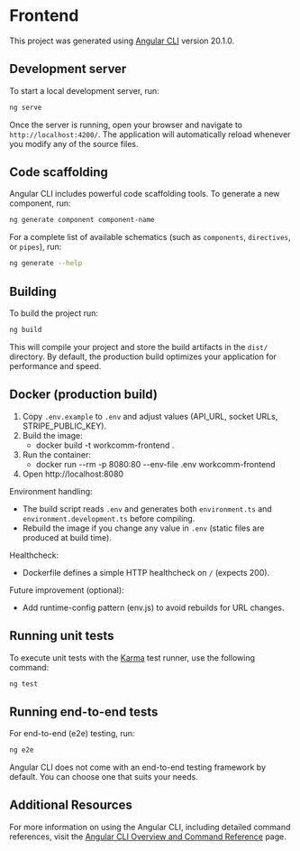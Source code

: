 # Frontend

This project was generated using [Angular CLI](https://github.com/angular/angular-cli) version 20.1.0.

## Development server

To start a local development server, run:

```bash
ng serve
```

Once the server is running, open your browser and navigate to `http://localhost:4200/`. The application will automatically reload whenever you modify any of the source files.

## Code scaffolding

Angular CLI includes powerful code scaffolding tools. To generate a new component, run:

```bash
ng generate component component-name
```

For a complete list of available schematics (such as `components`, `directives`, or `pipes`), run:

```bash
ng generate --help
```

## Building

To build the project run:

```bash
ng build
```

This will compile your project and store the build artifacts in the `dist/` directory. By default, the production build optimizes your application for performance and speed.

## Docker (production build)

1. Copy `.env.example` to `.env` and adjust values (API_URL, socket URLs, STRIPE_PUBLIC_KEY).
2. Build the image:
	- docker build -t workcomm-frontend .
3. Run the container:
	- docker run --rm -p 8080:80 --env-file .env workcomm-frontend
4. Open http://localhost:8080

Environment handling:
- The build script reads `.env` and generates both `environment.ts` and `environment.development.ts` before compiling.
- Rebuild the image if you change any value in `.env` (static files are produced at build time).

Healthcheck:
- Dockerfile defines a simple HTTP healthcheck on `/` (expects 200).

Future improvement (optional):
- Add runtime-config pattern (env.js) to avoid rebuilds for URL changes.

## Running unit tests

To execute unit tests with the [Karma](https://karma-runner.github.io) test runner, use the following command:

```bash
ng test
```

## Running end-to-end tests

For end-to-end (e2e) testing, run:

```bash
ng e2e
```

Angular CLI does not come with an end-to-end testing framework by default. You can choose one that suits your needs.

## Additional Resources

For more information on using the Angular CLI, including detailed command references, visit the [Angular CLI Overview and Command Reference](https://angular.dev/tools/cli) page.
